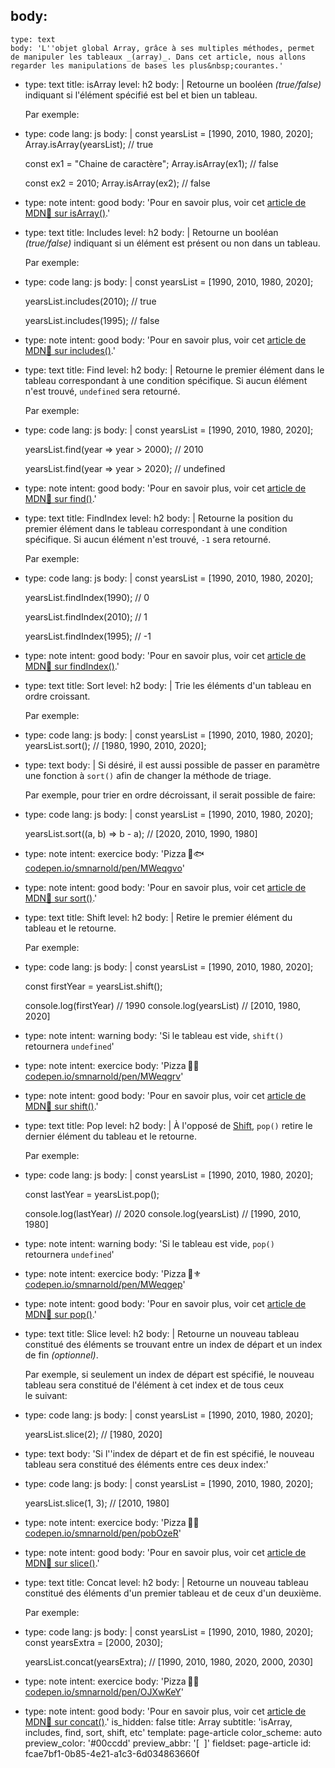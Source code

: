 body:
  -
    type: text
    body: 'L''objet global Array, grâce à ses multiples méthodes, permet de manipuler les tableaux _(array)_. Dans cet article, nous allons regarder les manipulations de bases les plus&nbsp;courantes.'
  -
    type: text
    title: isArray
    level: h2
    body: |
      Retourne un booléen _(true/false)_ indiquant si l'élément spécifié est bel et bien un&nbsp;tableau.
      
      Par exemple:
  -
    type: code
    lang: js
    body: |
      const yearsList = [1990, 2010, 1980, 2020];
      Array.isArray(yearsList);
      // true
      
      const ex1 = "Chaine de caractère";
      Array.isArray(ex1);
      // false
      
      const ex2 = 2010;
      Array.isArray(ex2);
      // false
  -
    type: note
    intent: good
    body: 'Pour en savoir plus, voir cet [article de MDN🦖 sur&nbsp;isArray()](https://developer.mozilla.org/fr/docs/Web/JavaScript/Reference/Objets_globaux/Array/isArray).'
  -
    type: text
    title: Includes
    level: h2
    body: |
      Retourne un booléan _(true/false)_ indiquant si un élément est présent ou non dans un&nbsp;tableau.
      
      Par exemple:
  -
    type: code
    lang: js
    body: |
      const yearsList = [1990, 2010, 1980, 2020];
      
      yearsList.includes(2010);
      // true
      
      yearsList.includes(1995);
      // false
  -
    type: note
    intent: good
    body: 'Pour en savoir plus, voir cet [article de MDN🦖 sur&nbsp;includes()](https://developer.mozilla.org/fr/docs/Web/JavaScript/Reference/Objets_globaux/Array/includes).'
  -
    type: text
    title: Find
    level: h2
    body: |
      Retourne le premier élément dans le tableau correspondant à une condition spécifique. Si aucun élément n'est trouvé, `undefined` sera&nbsp;retourné.
      
      Par exemple:
  -
    type: code
    lang: js
    body: |
      const yearsList = [1990, 2010, 1980, 2020];
      
      yearsList.find(year => year > 2000);
      // 2010
      
      yearsList.find(year => year > 2020);
      // undefined
  -
    type: note
    intent: good
    body: 'Pour en savoir plus, voir cet [article de MDN🦖 sur&nbsp;find()](https://developer.mozilla.org/fr/docs/Web/JavaScript/Reference/Objets_globaux/Array/find).'
  -
    type: text
    title: FindIndex
    level: h2
    body: |
      Retourne la position du premier élément dans le tableau correspondant à une condition spécifique. Si aucun élément n'est trouvé, `-1` sera&nbsp;retourné.
      
      Par exemple:
  -
    type: code
    lang: js
    body: |
      const yearsList = [1990, 2010, 1980, 2020];
      
      yearsList.findIndex(1990);
      // 0
      
      yearsList.findIndex(2010);
      // 1
      
      yearsList.findIndex(1995);
      // -1
  -
    type: note
    intent: good
    body: 'Pour en savoir plus, voir cet [article de MDN🦖 sur&nbsp;findIndex()](https://developer.mozilla.org/fr/docs/Web/JavaScript/Reference/Objets_globaux/Array/findIndex).'
  -
    type: text
    title: Sort
    level: h2
    body: |
      Trie les éléments d'un tableau en ordre&nbsp;croissant.
      
      Par exemple:
  -
    type: code
    lang: js
    body: |
      const yearsList = [1990, 2010, 1980, 2020];
      yearsList.sort();
      // [1980, 1990, 2010, 2020];
  -
    type: text
    body: |
      Si désiré, il est aussi possible de passer en paramètre une fonction à `sort()` afin de changer la méthode de&nbsp;triage.
      
      Par exemple, pour trier en ordre décroissant, il serait possible de&nbsp;faire:
  -
    type: code
    lang: js
    body: |
      const yearsList = [1990, 2010, 1980, 2020];
      
      yearsList.sort((a, b) => b - a);
      // [2020, 2010, 1990, 1980]
  -
    type: note
    intent: exercice
    body: 'Pizza&thinsp;🍕🐟 [codepen.io/smnarnold/pen/MWeqgvo](https://codepen.io/smnarnold/pen/MWeqgvo?editors=0010)'
  -
    type: note
    intent: good
    body: 'Pour en savoir plus, voir cet [article de MDN🦖 sur&nbsp;sort()](https://developer.mozilla.org/fr/docs/Web/JavaScript/Reference/Objets_globaux/Array/sort).'
  -
    type: text
    title: Shift
    level: h2
    body: |
      Retire le premier élément du tableau et le&nbsp;retourne.
      
      Par exemple:
  -
    type: code
    lang: js
    body: |
      const yearsList = [1990, 2010, 1980, 2020];
      
      const firstYear = yearsList.shift();
      
      console.log(firstYear) // 1990
      console.log(yearsList) // [2010, 1980, 2020]
  -
    type: note
    intent: warning
    body: 'Si le tableau est vide, `shift()` retournera&nbsp;`undefined`'
  -
    type: note
    intent: exercice
    body: 'Pizza&thinsp;🍕🥓 [codepen.io/smnarnold/pen/MWeqgrv](https://codepen.io/smnarnold/pen/MWeqgrv?editors=0010)'
  -
    type: note
    intent: good
    body: 'Pour en savoir plus, voir cet [article de MDN🦖 sur&nbsp;shift()](https://developer.mozilla.org/fr/docs/Web/JavaScript/Reference/Objets_globaux/Array/shift).'
  -
    type: text
    title: Pop
    level: h2
    body: |
      À l'opposé de [Shift](#shift), `pop()` retire le dernier élément du tableau et le&nbsp;retourne.
      
      Par exemple:
  -
    type: code
    lang: js
    body: |
      const yearsList = [1990, 2010, 1980, 2020];
      
      const lastYear = yearsList.pop();
      
      console.log(lastYear) // 2020
      console.log(yearsList) // [1990, 2010, 1980]
  -
    type: note
    intent: warning
    body: 'Si le tableau est vide, `pop()` retournera&nbsp;`undefined`'
  -
    type: note
    intent: exercice
    body: 'Pizza&thinsp;🍕⚜️ [codepen.io/smnarnold/pen/MWeqgep](https://codepen.io/smnarnold/pen/MWeqgep?editors=0010)'
  -
    type: note
    intent: good
    body: 'Pour en savoir plus, voir cet [article de MDN🦖 sur&nbsp;pop()](https://developer.mozilla.org/fr/docs/Web/JavaScript/Reference/Objets_globaux/Array/pop).'
  -
    type: text
    title: Slice
    level: h2
    body: |
      Retourne un nouveau tableau constitué des éléments se trouvant entre un index de départ et un index de fin _(optionnel)_.
      
      Par exemple, si seulement un index de départ est spécifié, le nouveau tableau sera constitué de l'élément à cet index et de tous ceux le&nbsp;suivant:
  -
    type: code
    lang: js
    body: |
      const yearsList = [1990, 2010, 1980, 2020];
      
      yearsList.slice(2);
      // [1980, 2020]
  -
    type: text
    body: 'Si l''index de départ et de fin est spécifié, le nouveau tableau sera constitué des éléments entre ces deux&nbsp;index:'
  -
    type: code
    lang: js
    body: |
      const yearsList = [1990, 2010, 1980, 2020];
      
      yearsList.slice(1, 3);
      // [2010, 1980]
  -
    type: note
    intent: exercice
    body: 'Pizza&thinsp;🍕🍄 [codepen.io/smnarnold/pen/pobOzeR](https://codepen.io/smnarnold/pen/pobOzeR?editors=0010)'
  -
    type: note
    intent: good
    body: 'Pour en savoir plus, voir cet [article de MDN🦖 sur&nbsp;slice()](https://developer.mozilla.org/fr/docs/Web/JavaScript/Reference/Objets_globaux/Array/slice).'
  -
    type: text
    title: Concat
    level: h2
    body: |
      Retourne un nouveau tableau constitué des éléments d'un premier tableau et de ceux d'un&nbsp;deuxième.
      
      Par exemple:
  -
    type: code
    lang: js
    body: |
      const yearsList = [1990, 2010, 1980, 2020];
      const yearsExtra = [2000, 2030];
      
      yearsList.concat(yearsExtra);
      // [1990, 2010, 1980, 2020, 2000, 2030]
  -
    type: note
    intent: exercice
    body: 'Pizza&thinsp;🍕🍍 [codepen.io/smnarnold/pen/OJXwKeY](https://codepen.io/smnarnold/pen/OJXwKeY?editors=0010)'
  -
    type: note
    intent: good
    body: 'Pour en savoir plus, voir cet [article de MDN🦖 sur&nbsp;concat()](https://developer.mozilla.org/fr/docs/Web/JavaScript/Reference/Objets_globaux/Array/concat).'
is_hidden: false
title: Array
subtitle: 'isArray, includes, find, sort, shift, etc'
template: page-article
color_scheme: auto
preview_color: '#00ccdd'
preview_abbr: '[&nbsp;&nbsp;]'
fieldset: page-article
id: fcae7bf1-0b85-4e21-a1c3-6d034863660f
